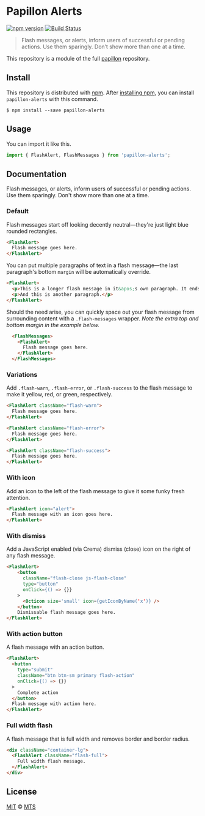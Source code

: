 # Papillon Alerts

[![npm version](https://img.shields.io/npm/v/papillon-alerts.svg)](https://www.npmjs.org/package/papillon-alerts)
[![Build Status](https://travis-ci.org/mts/papillon.svg?branch=master)](https://travis-ci.org/mts/papillon)

> Flash messages, or alerts, inform users of successful or pending actions. Use them sparingly. Don’t show more than one at a time.

This repository is a module of the full [papillon][papillon] repository.

## Install

This repository is distributed with [npm][npm]. After [installing npm][install-npm], you can install `papillon-alerts` with this command.

```
$ npm install --save papillon-alerts
```

## Usage

You can import it like this.

```javascript
import { FlashAlert, FlashMessages } from 'papillon-alerts';
```

## Documentation

Flash messages, or alerts, inform users of successful or pending actions. Use them sparingly. Don't show more than one at a time.

### Default

Flash messages start off looking decently neutral—they're just light blue rounded rectangles.

```html
<FlashAlert>
  Flash message goes here.
</FlashAlert>
```

You can put multiple paragraphs of text in a flash message—the last paragraph's bottom `margin` will be automatically override.

```html
<FlashAlert>
  <p>This is a longer flash message in it&apos;s own paragraph. It ends up looking something like this. If we keep adding more text, it&apos;ll eventually wrap to a new line.</p>
  <p>And this is another paragraph.</p>
</FlashAlert>
```

Should the need arise, you can quickly space out your flash message from surrounding content with a `.flash-messages` wrapper. *Note the extra top and bottom margin in the example below.*

```html
  <FlashMessages>
    <FlashAlert>
      Flash message goes here.
    </FlashAlert>
  </FlashMessages>
```

### Variations

Add `.flash-warn`, `.flash-error`, or `.flash-success` to the flash message to make it yellow, red, or green, respectively.

```html
<FlashAlert className="flash-warn">
  Flash message goes here.
</FlashAlert>

<FlashAlert className="flash-error">
  Flash message goes here.
</FlashAlert>

<FlashAlert className="flash-success">
  Flash message goes here.
</FlashAlert>
```

### With icon

Add an icon to the left of the flash message to give it some funky fresh attention.

```html
<FlashAlert icon="alert">
  Flash message with an icon goes here.
</FlashAlert>
```

### With dismiss

Add a JavaScript enabled (via Crema) dismiss (close) icon on the right of any flash message.

```html
<FlashAlert>
    <button
      className="flash-close js-flash-close"
      type="button"
      onClick={() => {}}
    >
      <Octicon size='small' icon={getIconByName('x')} />
    </button>
    Dismissable flash message goes here.
</FlashAlert>
```

### With action button

A flash message with an action button.

```html
<FlashAlert>
  <button
    type="submit"
    className="btn btn-sm primary flash-action"
    onClick={() => {}}
  >
    Complete action
  </button>
  Flash message with action here.
</FlashAlert>
```

### Full width flash

A flash message that is full width and removes border and border radius.

```html
<div className="container-lg">
  <FlashAlert className="flash-full">
    Full width flash message.
  </FlashAlert>
</div>
```

## License

[MIT](./LICENSE) &copy; [MTS](https://github.com/mts)

[papillon]: https://github.com/mts/papillon
[docs]: https://github.com/mts/papillon/tree/master/packages/papillon-alerts
[npm]: https://www.npmjs.com/package/papillon-alerts
[install-npm]: https://docs.npmjs.com/getting-started/installing-node
[react]: https://github.com/facebook/react

